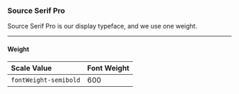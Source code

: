 ### Source Serif Pro

Source Serif Pro is our display typeface, and we use one weight.

***

#### Weight

Scale Value | Font Weight
:--- | :---
`fontWeight-semibold` | 600
